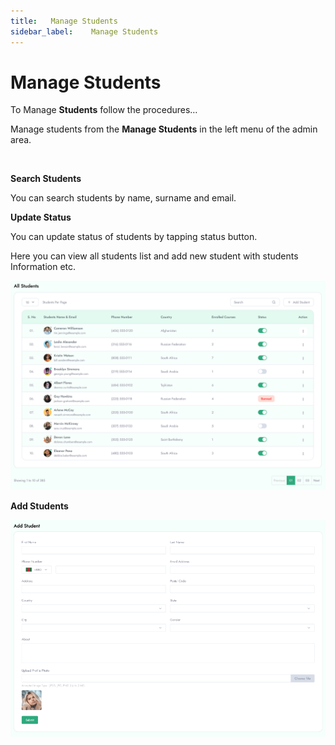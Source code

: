 ```yaml
---
title:   Manage Students
sidebar_label:    Manage Students
---
```


# Manage Students
To Manage **Students** follow the procedures…


 Manage students from the **Manage Students** in the left menu of the admin area.

&nbsp;

**Search Students**

 You can search students by name, surname and email.


**Update Status**

 You can update status of students by tapping status button.




 Here you can view all students list and add new student with students Information etc.

![FacultyLMS](../assets/faculty/all_student.png)

**Add Students**

![FacultyLMS](../assets/faculty/add_student.png)


